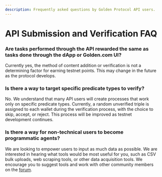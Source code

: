 ```yaml
---
description: Frequently asked questions by Golden Protocol API users.
---
```


# API Submission and Verification FAQ

### Are tasks performed through the API rewarded the same as tasks done through the dApp or Golden.com UI?

Currently yes, the method of content addition or verification is not a determining factor for earning testnet points. This may change in the future as the protocol develops.

### Is there a way to target specific predicate types to verify?

No. We understand that many API users will create processes that work only on specific predicate types. Currently, a random unverified triple is assigned to each wallet during the verification process, with the choice to skip, accept, or reject. This process will be improved as testnet development continues.

### Is there a way for non-technical users to become programmatic agents?

We are looking to empower users to input as much data as possible. We are interested in hearing what tools would be most useful for you, such as CSV bulk uploads, web scraping tools, or other data acquisition tools. We encourage you to suggest tools and work with other community members on the [forum](https://forum.golden.xyz/c/api-development/8).
